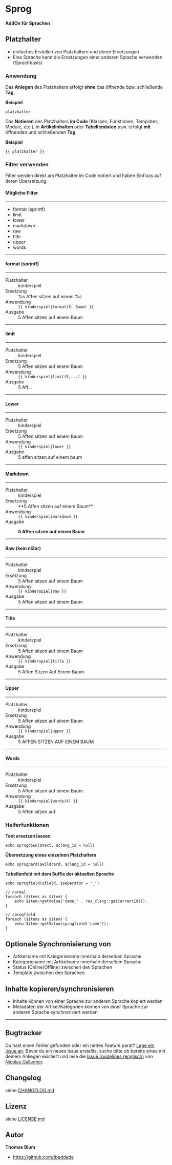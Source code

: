 Sprog
================================================================================

**AddOn für Sprachen**

## Platzhalter
 
- einfaches Erstellen von Platzhaltern und deren Ersetzungen
- Eine Sprache kann die Ersetzungen einer anderen Sprache verwenden (Sprachbasis)

### Anwendung

Das **Anlegen** des Platzhalters erfolgt **ohne** das öffnende bzw. schließende **Tag**.

**Beispiel**
    
    platzhalter 

Das **Notieren** des Platzhalters **im Code** (Klassen, Funktionen, Templates, Module, etc.), in **Artikelinhalten** oder **Tabellendaten** usw. erfolgt **mit** öffnenden und schließenden **Tag**.

**Beispiel**

    {{ platzhalter }}
 
 
### Filter verwenden

Filter werden direkt am Platzhalter im Code notiert und haben Einfluss auf deren Übersetzung.

#### Mögliche Filter
- - - - - - - - - - - - - - - - - - - - 
- format (sprintf)
- limit
- lower
- markdown
- raw
- title
- upper
- words

- - - - - - - - - - - - - - - - - - - -
#### format (sprintf) 
- - - - - - - - - - - - - - - - - - - - 
<dl>
    <dt>Platzhalter</dt>
    <dd>kinderspiel</dd>
    <dt>Ersetzung</dt>
    <dd>%s Affen sitzen auf einem %s</dd>
    <dt>Anwendung</dt>
    <dd><code>{{ kinderspiel|format(5, Baum) }}</code></dd>
    <dt>Ausgabe</dt>
    <dd>5 Affen sitzen auf einem Baum</dd>
</dl>

- - - - - - - - - - - - - - - - - - - - 
#### limit
- - - - - - - - - - - - - - - - - - - - 
<dl>
    <dt>Platzhalter</dt>
    <dd>kinderspiel</dd>
    <dt>Ersetzung</dt>
    <dd>5 Affen sitzen auf einem Baum</dd>
    <dt>Anwendung</dt>
    <dd><code>{{ kinderspiel|limit(5,...) }}</code></dd>
    <dt>Ausgabe</dt>
    <dd>5 Aff...</dd>
</dl>

- - - - - - - - - - - - - - - - - - - -
#### Lower
- - - - - - - - - - - - - - - - - - - -
<dl>
    <dt>Platzhalter</dt>
    <dd>kinderspiel</dd>
    <dt>Ersetzung</dt>
    <dd>5 Affen sitzen auf einem Baum</dd>
    <dt>Anwendung</dt>
    <dd><code>{{ kinderspiel|lower }}</code></dd>
    <dt>Ausgabe</dt>
    <dd>5 affen sitzen auf einem baum</dd>
</dl>

- - - - - - - - - - - - - - - - - - - -
#### Markdown
- - - - - - - - - - - - - - - - - - - -
<dl>
    <dt>Platzhalter</dt>
    <dd>kinderspiel</dd>
    <dt>Ersetzung</dt>
    <dd>**5 Affen sitzen auf einem Baum**</dd>
    <dt>Anwendung</dt>
    <dd><code>{{ kinderspiel|markdown }}</code></dd>
    <dt>Ausgabe</dt>
    <dd><p><strong>5 Affen sitzen auf einem Baum</strong></p></dd>
</dl>

- - - - - - - - - - - - - - - - - - - -
#### Raw (kein nl2br)
- - - - - - - - - - - - - - - - - - - -
<dl>
    <dt>Platzhalter</dt>
    <dd>kinderspiel</dd>
    <dt>Ersetzung</dt>
    <dd>5 Affen sitzen auf einem Baum</dd>
    <dt>Anwendung</dt>
    <dd><code>{{ kinderspiel|raw }}</code></dd>
    <dt>Ausgabe</dt>
    <dd>5 Affen sitzen auf einem Baum</dd>
</dl>

- - - - - - - - - - - - - - - - - - - -
#### Title
- - - - - - - - - - - - - - - - - - - -
<dl>
    <dt>Platzhalter</dt>
    <dd>kinderspiel</dd>
    <dt>Ersetzung</dt>
    <dd>5 Affen sitzen auf einem Baum</dd>
    <dt>Anwendung</dt>
    <dd><code>{{ kinderspiel|title }}</code></dd>
    <dt>Ausgabe</dt>
    <dd>5 Affen Sitzen Auf Einem Baum</dd>
</dl>

- - - - - - - - - - - - - - - - - - - -
#### Upper
- - - - - - - - - - - - - - - - - - - -
<dl>
    <dt>Platzhalter</dt>
    <dd>kinderspiel</dd>
    <dt>Ersetzung</dt>
    <dd>5 Affen sitzen auf einem Baum</dd>
    <dt>Anwendung</dt>
    <dd><code>{{ kinderspiel|upper }}</code></dd>
    <dt>Ausgabe</dt>
    <dd>5 AFFEN SITZEN AUF EINEM BAUM</dd>
</dl>

- - - - - - - - - - - - - - - - - - - -
#### Words
- - - - - - - - - - - - - - - - - - - -
<dl>
    <dt>Platzhalter</dt>
    <dd>kinderspiel</dd>
    <dt>Ersetzung</dt>
    <dd>5 Affen sitzen auf einem Baum</dd>
    <dt>Anwendung</dt>
    <dd><code>{{ kinderspiel|words(4) }}</code></dd>
    <dt>Ausgabe</dt>
    <dd>5 Affen sitzen auf</dd>
</dl>


### Helferfunktionen

**Text ersetzen lassen**

    echo sprogdown($text, $clang_id = null)
    
**Übersetzung eines einzelnen Platzhalters**

    echo sprogcard($wildcard, $clang_id = null)

**Tabellenfeld mit dem Suffix der aktuellen Sprache**

    echo sprogfield($field, $separator = '_')

```
// normal
foreach ($items as $item) {
    echo $item->getValue('name_' . rex_clang::getCurrentId());
}

// sprogfield
foreach ($items as $item) {
    echo $item->getValue(sprogfield('name'));
}
```

## Optionale Synchronisierung von

- Artikelname mit Kategoriename innerhalb derselben Sprache
- Kategoriename mit Artikelname innerhalb derselben Sprache
- Status (Online/Offline) zwischen den Sprachen
- Template zwischen den Sprachen


## Inhalte kopieren/synchronisieren
 
- Inhalte können von einer Sprache zur anderen Sprache kopiert werden
- Metadaten der Artikel/Kategorien können von einer Sprache zur anderen Sprache synchronisiert werden


- - - - - - - - - - - - - - - - - - - -

## Bugtracker

Du hast einen Fehler gefunden oder ein nettes Feature parat? [Lege ein Issue an](https://github.com/tbaddade/redaxo_sprog/issues). Bevor du ein neues Issue erstellts, suche bitte ob bereits eines mit deinem Anliegen existiert und lese die [Issue Guidelines (englisch)](https://github.com/necolas/issue-guidelines) von [Nicolas Gallagher](https://github.com/necolas/).


## Changelog

siehe [CHANGELOG.md](https://github.com/tbaddade/redaxo_sprog/blob/master/CHANGELOG.md)

## Lizenz

siehe [LICENSE.md](https://github.com/tbaddade/redaxo_sprog/blob/master/LICENSE.md)


## Autor

**Thomas Blum**

* https://github.com/tbaddade

